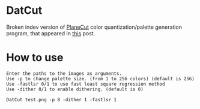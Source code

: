 # DatCut
Broken indev version of [PlaneCut](https://github.com/rmn20/PlaneCut) color quantization/palette generation program, that appeared in [this](https://vk.com/h_o_m_e_m_e_d_i_a?w=wall-201183049_89) post.

# How to use
````
Enter the paths to the images as arguments.
Use -p to change palette size. (from 1 to 256 colors) (default is 256)
Use -fastlsr 0/1 to use fast least square regression method
Use -dither 0/1 to enable dithering. (default is 0)

DatCut test.png -p 8 -dither 1 -fastlsr 1
````
